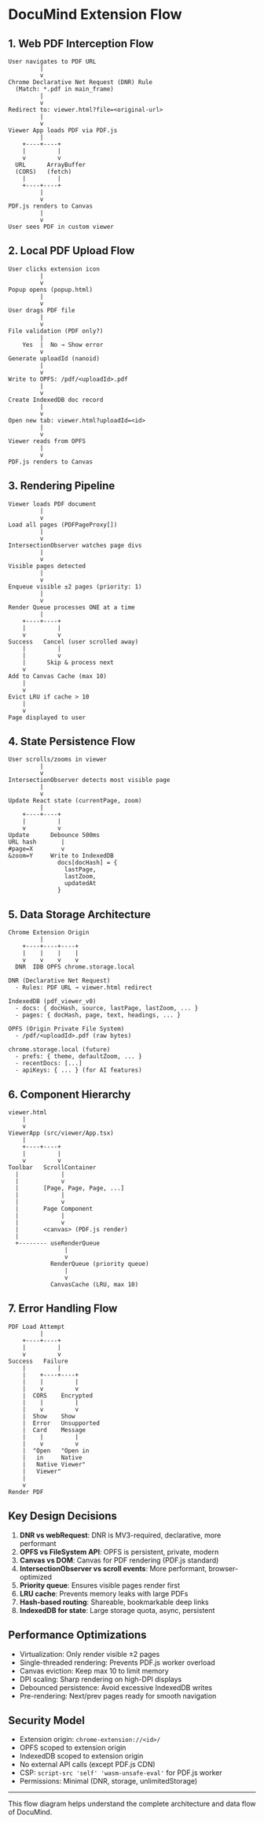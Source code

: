 # DocuMind Extension Flow

## 1. Web PDF Interception Flow

```
User navigates to PDF URL
         |
         v
Chrome Declarative Net Request (DNR) Rule
  (Match: *.pdf in main_frame)
         |
         v
Redirect to: viewer.html?file=<original-url>
         |
         v
Viewer App loads PDF via PDF.js
         |
    +----+----+
    |         |
    v         v
  URL      ArrayBuffer
  (CORS)   (fetch)
    |         |
    +----+----+
         |
         v
PDF.js renders to Canvas
         |
         v
User sees PDF in custom viewer
```

## 2. Local PDF Upload Flow

```
User clicks extension icon
         |
         v
Popup opens (popup.html)
         |
         v
User drags PDF file
         |
         v
File validation (PDF only?)
         |
    Yes  |  No → Show error
         v
Generate uploadId (nanoid)
         |
         v
Write to OPFS: /pdf/<uploadId>.pdf
         |
         v
Create IndexedDB doc record
         |
         v
Open new tab: viewer.html?uploadId=<id>
         |
         v
Viewer reads from OPFS
         |
         v
PDF.js renders to Canvas
```

## 3. Rendering Pipeline

```
Viewer loads PDF document
         |
         v
Load all pages (PDFPageProxy[])
         |
         v
IntersectionObserver watches page divs
         |
         v
Visible pages detected
         |
         v
Enqueue visible ±2 pages (priority: 1)
         |
         v
Render Queue processes ONE at a time
         |
    +----+----+
    |         |
    v         v
Success   Cancel (user scrolled away)
    |         |
    |         v
    |      Skip & process next
    v
Add to Canvas Cache (max 10)
    |
    v
Evict LRU if cache > 10
    |
    v
Page displayed to user
```

## 4. State Persistence Flow

```
User scrolls/zooms in viewer
         |
         v
IntersectionObserver detects most visible page
         |
         v
Update React state (currentPage, zoom)
         |
    +----+----+
    |         |
    v         v
Update      Debounce 500ms
URL hash       |
#page=X        v
&zoom=Y     Write to IndexedDB
              docs[docHash] = {
                lastPage,
                lastZoom,
                updatedAt
              }
```

## 5. Data Storage Architecture

```
Chrome Extension Origin
         |
    +----+----+----+
    |    |    |    |
    v    v    v    v
  DNR  IDB OPFS chrome.storage.local

DNR (Declarative Net Request)
  - Rules: PDF URL → viewer.html redirect

IndexedDB (pdf_viewer_v0)
  - docs: { docHash, source, lastPage, lastZoom, ... }
  - pages: { docHash, page, text, headings, ... }

OPFS (Origin Private File System)
  - /pdf/<uploadId>.pdf (raw bytes)

chrome.storage.local (future)
  - prefs: { theme, defaultZoom, ... }
  - recentDocs: [...]
  - apiKeys: { ... } (for AI features)
```

## 6. Component Hierarchy

```
viewer.html
    |
    v
ViewerApp (src/viewer/App.tsx)
    |
    +----+----+
    |         |
    v         v
Toolbar   ScrollContainer
  |            |
  |            v
  |       [Page, Page, Page, ...]
  |            |
  |            v
  |       Page Component
  |            |
  |            v
  |       <canvas> (PDF.js render)
  |
  +-------- useRenderQueue
                |
                v
            RenderQueue (priority queue)
                |
                v
            CanvasCache (LRU, max 10)
```

## 7. Error Handling Flow

```
PDF Load Attempt
         |
    +----+----+
    |         |
    v         v
Success   Failure
    |         |
    |    +----+----+
    |    |         |
    |    v         v
    |  CORS    Encrypted
    |    |         |
    |    v         v
    |  Show    Show
    |  Error   Unsupported
    |  Card    Message
    |    |         |
    |    v         v
    |  "Open   "Open in
    |   in     Native
    |   Native Viewer"
    |   Viewer"
    |
    v
Render PDF
```

## Key Design Decisions

1. **DNR vs webRequest**: DNR is MV3-required, declarative, more performant
2. **OPFS vs FileSystem API**: OPFS is persistent, private, modern
3. **Canvas vs DOM**: Canvas for PDF rendering (PDF.js standard)
4. **IntersectionObserver vs scroll events**: More performant, browser-optimized
5. **Priority queue**: Ensures visible pages render first
6. **LRU cache**: Prevents memory leaks with large PDFs
7. **Hash-based routing**: Shareable, bookmarkable deep links
8. **IndexedDB for state**: Large storage quota, async, persistent

## Performance Optimizations

- Virtualization: Only render visible ±2 pages
- Single-threaded rendering: Prevents PDF.js worker overload
- Canvas eviction: Keep max 10 to limit memory
- DPI scaling: Sharp rendering on high-DPI displays
- Debounced persistence: Avoid excessive IndexedDB writes
- Pre-rendering: Next/prev pages ready for smooth navigation

## Security Model

- Extension origin: `chrome-extension://<id>/`
- OPFS scoped to extension origin
- IndexedDB scoped to extension origin
- No external API calls (except PDF.js CDN)
- CSP: `script-src 'self' 'wasm-unsafe-eval'` for PDF.js worker
- Permissions: Minimal (DNR, storage, unlimitedStorage)

---

This flow diagram helps understand the complete architecture and data flow of DocuMind.
